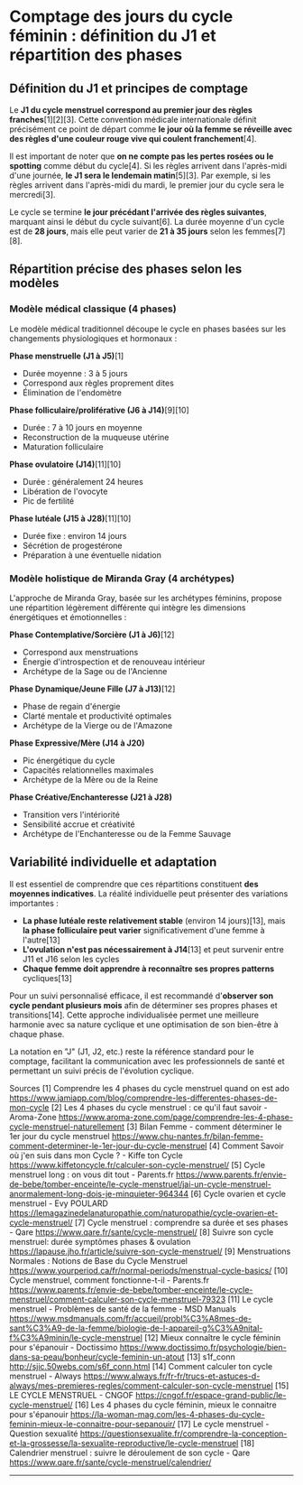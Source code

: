 # Comptage des jours du cycle féminin : définition du J1 et répartition des phases

## Définition du J1 et principes de comptage

Le **J1 du cycle menstruel correspond au premier jour des règles franches**[1][2][3]. Cette convention médicale internationale définit précisément ce point de départ comme **le jour où la femme se réveille avec des règles d'une couleur rouge vive qui coulent franchement**[4]. 

Il est important de noter que **on ne compte pas les pertes rosées ou le spotting** comme début du cycle[4]. Si les règles arrivent dans l'après-midi d'une journée, **le J1 sera le lendemain matin**[5][3]. Par exemple, si les règles arrivent dans l'après-midi du mardi, le premier jour du cycle sera le mercredi[3].

Le cycle se termine **le jour précédant l'arrivée des règles suivantes**, marquant ainsi le début du cycle suivant[6]. La durée moyenne d'un cycle est de **28 jours**, mais elle peut varier de **21 à 35 jours** selon les femmes[7][8].

## Répartition précise des phases selon les modèles

### Modèle médical classique (4 phases)

Le modèle médical traditionnel découpe le cycle en phases basées sur les changements physiologiques et hormonaux :

**Phase menstruelle (J1 à J5)**[1]
- Durée moyenne : 3 à 5 jours
- Correspond aux règles proprement dites
- Élimination de l'endomètre

**Phase folliculaire/proliférative (J6 à J14)**[9][10]
- Durée : 7 à 10 jours en moyenne
- Reconstruction de la muqueuse utérine
- Maturation folliculaire

**Phase ovulatoire (J14)**[11][10]
- Durée : généralement 24 heures
- Libération de l'ovocyte
- Pic de fertilité

**Phase lutéale (J15 à J28)**[11][10]
- Durée fixe : environ 14 jours
- Sécrétion de progestérone
- Préparation à une éventuelle nidation

### Modèle holistique de Miranda Gray (4 archétypes)

L'approche de Miranda Gray, basée sur les archétypes féminins, propose une répartition légèrement différente qui intègre les dimensions énergétiques et émotionnelles :

**Phase Contemplative/Sorcière (J1 à J6)**[12]
- Correspond aux menstruations
- Énergie d'introspection et de renouveau intérieur
- Archétype de la Sage ou de l'Ancienne

**Phase Dynamique/Jeune Fille (J7 à J13)**[12]
- Phase de regain d'énergie
- Clarté mentale et productivité optimales
- Archétype de la Vierge ou de l'Amazone

**Phase Expressive/Mère (J14 à J20)**
- Pic énergétique du cycle
- Capacités relationnelles maximales
- Archétype de la Mère ou de la Reine

**Phase Créative/Enchanteresse (J21 à J28)**
- Transition vers l'intériorité
- Sensibilité accrue et créativité
- Archétype de l'Enchanteresse ou de la Femme Sauvage

## Variabilité individuelle et adaptation

Il est essentiel de comprendre que ces répartitions constituent **des moyennes indicatives**. La réalité individuelle peut présenter des variations importantes :

- **La phase lutéale reste relativement stable** (environ 14 jours)[13], mais **la phase folliculaire peut varier** significativement d'une femme à l'autre[13]
- **L'ovulation n'est pas nécessairement à J14**[13] et peut survenir entre J11 et J16 selon les cycles
- **Chaque femme doit apprendre à reconnaître ses propres patterns** cycliques[13]

Pour un suivi personnalisé efficace, il est recommandé d'**observer son cycle pendant plusieurs mois** afin de déterminer ses propres phases et transitions[14]. Cette approche individualisée permet une meilleure harmonie avec sa nature cyclique et une optimisation de son bien-être à chaque phase.

La notation en "J" (J1, J2, etc.) reste la référence standard pour le comptage, facilitant la communication avec les professionnels de santé et permettant un suivi précis de l'évolution cyclique.

Sources
[1] Comprendre les 4 phases du cycle menstruel quand on est ado https://www.jamiapp.com/blog/comprendre-les-differentes-phases-de-mon-cycle
[2] Les 4 phases du cycle menstruel : ce qu'il faut savoir - Aroma-Zone https://www.aroma-zone.com/page/comprendre-les-4-phase-cycle-menstruel-naturellement
[3] Bilan Femme - comment déterminer le 1er jour du cycle menstruel https://www.chu-nantes.fr/bilan-femme-comment-determiner-le-1er-jour-du-cycle-menstruel
[4] Comment Savoir où j'en suis dans mon Cycle ? - Kiffe ton Cycle https://www.kiffetoncycle.fr/calculer-son-cycle-menstruel/
[5] Cycle menstruel long : on vous dit tout - Parents.fr https://www.parents.fr/envie-de-bebe/tomber-enceinte/le-cycle-menstruel/jai-un-cycle-menstruel-anormalement-long-dois-je-minquieter-964344
[6] Cycle ovarien et cycle menstruel - Evy POULARD https://lemagazinedelanaturopathie.com/naturopathie/cycle-ovarien-et-cycle-menstruel/
[7] Cycle menstruel : comprendre sa durée et ses phases - Qare https://www.qare.fr/sante/cycle-menstruel/
[8] Suivre son cycle menstruel: durée symptômes phases & ovulation https://lapause.jho.fr/article/suivre-son-cycle-menstruel/
[9] Menstruations Normales : Notions de Base du Cycle Menstruel https://www.yourperiod.ca/fr/normal-periods/menstrual-cycle-basics/
[10] Cycle menstruel, comment fonctionne-t-il - Parents.fr https://www.parents.fr/envie-de-bebe/tomber-enceinte/le-cycle-menstruel/comment-calculer-son-cycle-menstruel-79323
[11] Le cycle menstruel - Problèmes de santé de la femme - MSD Manuals https://www.msdmanuals.com/fr/accueil/probl%C3%A8mes-de-sant%C3%A9-de-la-femme/biologie-de-l-appareil-g%C3%A9nital-f%C3%A9minin/le-cycle-menstruel
[12] Mieux connaître le cycle féminin pour s'épanouir - Doctissimo https://www.doctissimo.fr/psychologie/bien-dans-sa-peau/bonheur/cycle-feminin-un-atout
[13] s1f_conn http://sjic.50webs.com/s6f_conn.html
[14] Comment calculer ton cycle menstruel - Always https://www.always.fr/fr-fr/trucs-et-astuces-d-always/mes-premieres-regles/comment-calculer-son-cycle-menstruel
[15] LE CYCLE MENSTRUEL - CNGOF https://cngof.fr/espace-grand-public/le-cycle-menstruel/
[16] Les 4 phases du cycle féminin, mieux le connaitre pour s'épanouir https://la-woman-mag.com/les-4-phases-du-cycle-feminin-mieux-le-connaitre-pour-sepanouir/
[17] Le cycle menstruel - Question sexualité https://questionsexualite.fr/comprendre-la-conception-et-la-grossesse/la-sexualite-reproductive/le-cycle-menstruel
[18] Calendrier menstruel : suivre le déroulement de son cycle - Qare https://www.qare.fr/sante/cycle-menstruel/calendrier/

----

